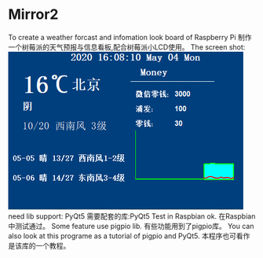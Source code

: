 # Mirror2
To create a weather forcast and infomation look board of Raspberry Pi
制作一个树莓派的天气预报与信息看板,配合树莓派小LCD使用。
The screen shot:
![screenshot](http://raw.githubusercontent.com/MingLiang1235/Mirror2/master/Picture/Mirror2.png)
need lib support: PyQt5
需要配套的库:PyQt5
Test in Raspbian ok.
在Raspbian中测试通过。
Some feature use pigpio lib.
有些功能用到了pigpio库。
You can also look at this programe as a tutorial of pigpio and PyQt5.
本程序也可看作是该库的一个教程。
